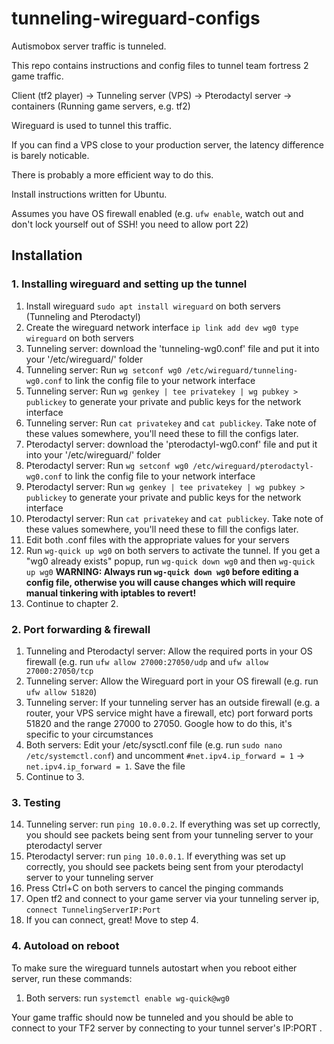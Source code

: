 # tunneling-wireguard-configs
Autismobox server traffic is tunneled.

This repo contains instructions and config files to tunnel team fortress 2 game traffic.

Client (tf2 player) -> Tunneling server (VPS) -> Pterodactyl server -> containers (Running game servers, e.g. tf2)

Wireguard is used to tunnel this traffic. 

If you can find a VPS close to your production server, the latency difference is barely noticable.

There is probably a more efficient way to do this.

Install instructions written for Ubuntu. 

Assumes you have OS firewall enabled (e.g. `ufw enable`, watch out and don't lock yourself out of SSH! you need to allow port 22)

## Installation
### 1. Installing wireguard and setting up the tunnel
1. Install wireguard `sudo apt install wireguard` on both servers (Tunneling and Pterodactyl)
2. Create the wireguard network interface `ip link add dev wg0 type wireguard` on both servers
3. Tunneling server: download the 'tunneling-wg0.conf' file and put it into your '/etc/wireguard/' folder
4. Tunneling server: Run `wg setconf wg0 /etc/wireguard/tunneling-wg0.conf` to link the config file to your network interface
5. Tunneling server: Run `wg genkey | tee privatekey | wg pubkey > publickey` to generate your private and public keys for the network interface
6. Tunneling server: Run `cat privatekey` and `cat publickey`. Take note of these values somewhere, you'll need these to fill the configs later.
7. Pterodactyl server: download the 'pterodactyl-wg0.conf' file and put it into your '/etc/wireguard/' folder
8. Pterodactyl server: Run `wg setconf wg0 /etc/wireguard/pterodactyl-wg0.conf` to link the config file to your network interface
9. Pterodactyl server: Run `wg genkey | tee privatekey | wg pubkey > publickey` to generate your private and public keys for the network interface
10. Pterodactyl server: Run `cat privatekey` and `cat publickey`. Take note of these values somewhere, you'll need these to fill the configs later.
12. Edit both .conf files with the appropriate values for your servers
13. Run `wg-quick up wg0` on both servers to activate the tunnel. If you get a "wg0 already exists" popup, run `wg-quick down wg0` and then `wg-quick up wg0` **WARNING: Always run `wg-quick down wg0` before editing a config file, otherwise you will cause changes which will require manual tinkering with iptables to revert!**
14. Continue to chapter 2.

### 2. Port forwarding & firewall
1. Tunneling and Pterodactyl server: Allow the required ports in your OS firewall (e.g. run `ufw allow 27000:27050/udp` and `ufw allow 27000:27050/tcp`
2. Tunneling server: Allow the Wireguard port in your OS firewall (e.g. run `ufw allow 51820`)
3. Tunneling server: If your tunneling server has an outside firewall (e.g. a router, your VPS service might have a firewall, etc) port forward ports 51820 and the range 27000 to 27050. Google how to do this, it's specific to your circumstances
4. Both servers: Edit your /etc/sysctl.conf file (e.g. run `sudo nano /etc/systemctl.conf`) and uncomment `#net.ipv4.ip_forward = 1` -> `net.ipv4.ip_forward = 1`. Save the file
5. Continue to 3.

### 3. Testing
14. Tunneling server: run `ping 10.0.0.2`. If everything was set up correctly, you should see packets being sent from your tunneling server to your pterodactyl server
15. Pterodactyl server: run `ping 10.0.0.1`. If everything was set up correctly, you should see packets being sent from your pterodactyl server to your tunneling server
16. Press Ctrl+C on both servers to cancel the pinging commands
17. Open tf2 and connect to your game server via your tunneling server ip, ``connect TunnelingServerIP:Port``
18. If you can connect, great! Move to step 4.

### 4. Autoload on reboot
To make sure the wireguard tunnels autostart when you reboot either server, run these commands:
1. Both servers: run `systemctl enable wg-quick@wg0`

Your game traffic should now be tunneled and you should be able to connect to your TF2 server by connecting to your tunnel server's IP:PORT .
